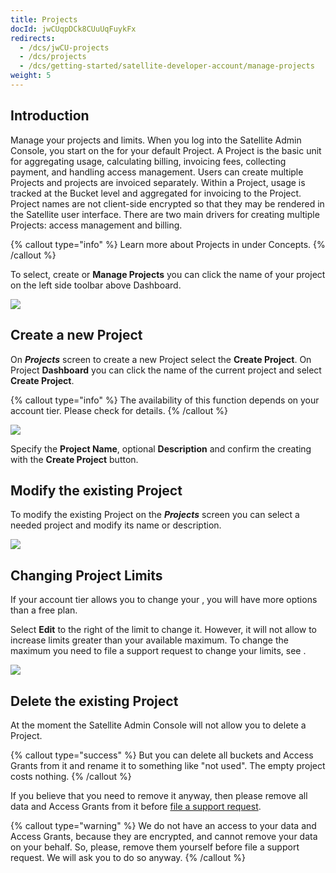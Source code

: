 ```yaml
---
title: Projects
docId: jwCUqpDCk8CUuUqFuykFx
redirects:
  - /dcs/jwCU-projects
  - /dcs/projects
  - /dcs/getting-started/satellite-developer-account/manage-projects
weight: 5
---
```


## Introduction

Manage your projects and limits. When you log into the Satellite Admin Console, you start on the [](docId:k6QwBZM3hnzxkCuQxLOal) for your default Project. A Project is the basic unit for aggregating usage, calculating billing, invoicing fees, collecting payment, and handling access management. Users can create multiple Projects and projects are invoiced separately. Within a Project, usage is tracked at the Bucket level and aggregated for invoicing to the Project. Project names are not client-side encrypted so that they may be rendered in the Satellite user interface. There are two main drivers for creating multiple Projects: access management and billing.

{% callout type="info"  %}
Learn more about Projects in [](docId:M-5oxBinC6J1D-qSNjKYS) under Concepts.
{% /callout %}

To select, create or **Manage Projects** you can click the name of your project on the left side toolbar above Dashboard.

![](https://link.storjshare.io/raw/jua7rls6hkx5556qfcmhrqed2tfa/docs/images/5jcrdDKiEwLzjuqCYqOPB_projects1.png)

## Create a new Project

On **_Projects_** screen to create a new Project select the **Create Project**. On Project **Dashboard** you can click the name of the current project and select **Create Project**.

{% callout type="info"  %}
The availability of this function depends on your account tier. Please check [](docId:Zrbz4XYhIOm99hhRShWHg) for details.
{% /callout %}

![](https://link.storjshare.io/raw/jua7rls6hkx5556qfcmhrqed2tfa/docs/images/_75DWodmOKqwaDRytJXvN_projects2.png)

Specify the **Project Name**, optional **Description** and confirm the creating with the **Create Project** button.

## Modify the existing Project

To modify the existing Project on the **_Projects_** screen you can select a needed project and modify its name or description.

![](https://link.storjshare.io/raw/jua7rls6hkx5556qfcmhrqed2tfa/docs/images/5GPeq8Gd2lQ6eE28f3f8X_projects3.png)

## Changing Project Limits

If your account tier allows you to change your [](docId:Zrbz4XYhIOm99hhRShWHg), you will have more options than a free plan.

Select **Edit** to the right of the limit to change it. However, it will not allow to increase limits greater than your available maximum. To change the maximum you need to file a support request to change your limits, see [](docId:A4kUGYhfgGbVhlQ2ZHXVS).

![](https://link.storjshare.io/raw/jua7rls6hkx5556qfcmhrqed2tfa/docs/images/Uw86kTuJHbXNQCOZ1lGba_projects5.png)

## Delete the existing Project

At the moment the Satellite Admin Console will not allow you to delete a Project.&#x20;

{% callout type="success"  %}
But you can delete all buckets and Access Grants from it and rename it to something like "not used". The empty project costs nothing.
{% /callout %}

If you believe that you need to remove it anyway, then please remove all data and Access Grants from it before [file a support request](https://supportdcs.storj.io/hc/en-us).

{% callout type="warning"  %}
We do not have an access to your data and Access Grants, because they are encrypted, and cannot remove your data on your behalf. So, please, remove them yourself before file a support request. We will ask you to do so anyway.
{% /callout %}
